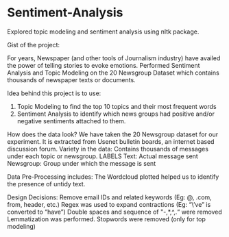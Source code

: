# Sentiment-Analysis
Explored topic modeling and sentiment analysis using nltk package.

Gist of the project:

For years, Newspaper (and other tools of Journalism industry) have availed the power of telling stories to evoke emotions.
Performed Sentiment Analysis and Topic Modeling on the 20 Newsgroup Dataset which contains thousands of newspaper texts or documents.

Idea behind this project is to use:
1) Topic Modeling to find the top 10 topics and their most frequent words
2) Sentiment Analysis to identify which news groups had positive and/or negative sentiments attached to them.

How does the data look?
We have taken the 20 Newsgroup dataset for our experiment.
It is extracted from Usenet bulletin boards, an internet based discussion forum.
Variety in the data: Contains thousands of messages under each topic or newsgroup.
LABELS
Text: Actual message sent 
Newsgroup: Group under which the message is sent

Data Pre-Processing includes:
The Wordcloud plotted helped us to identify the presence of untidy text.

Design Decisions:
Remove email IDs and related keywords (Eg: @, .com, from, header, etc.)
Regex was used to expand contractions (Eg: “\’ve” is converted to “have”)
Double spaces and sequence of "-,*,^,.“ were removed
Lemmatization was performed.
Stopwords were removed (only for top modeling)
